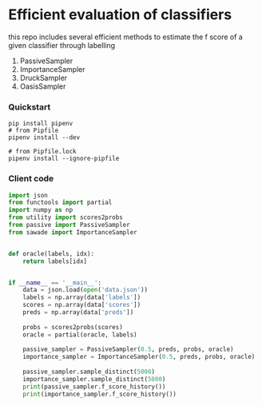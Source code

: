 # Efficient evaluation of classifiers
this repo includes several efficient methods to estimate the f score of
a given classifier through labelling
1. PassiveSampler
2. ImportanceSampler
3. DruckSampler
4. OasisSampler

### Quickstart
```
pip install pipenv
# from Pipfile
pipenv install --dev

# from Pipfile.lock
pipenv install --ignore-pipfile
```
### Client code
```python
import json
from functools import partial
import numpy as np
from utility import scores2probs
from passive import PassiveSampler
from sawade import ImportanceSampler


def oracle(labels, idx):
    return labels[idx]


if __name__ == '__main__':
    data = json.load(open('data.json'))
    labels = np.array(data['labels'])
    scores = np.array(data['scores'])
    preds = np.array(data['preds'])
    
    probs = scores2probs(scores)
    oracle = partial(oracle, labels)
    
    passive_sampler = PassiveSampler(0.5, preds, probs, oracle)
    importance_sampler = ImportanceSampler(0.5, preds, probs, oracle)
    
    passive_sampler.sample_distinct(5000)
    importance_sampler.sample_distinct(5000)
    print(passive_sampler.f_score_history())
    print(importance_sampler.f_score_history())
```